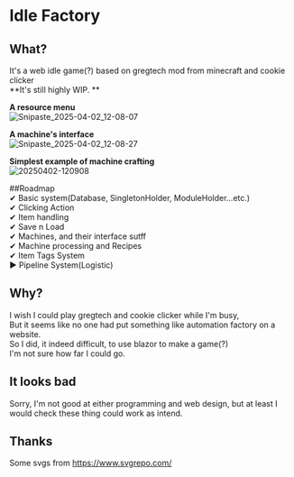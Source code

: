 # Idle Factory
## What?
It's a web idle game(?) based on gregtech mod from minecraft and cookie clicker  
**It's still highly WIP.  **
  
**A resource menu**  
![Snipaste_2025-04-02_12-08-07](https://github.com/user-attachments/assets/3d52aebf-b56d-4acc-8b53-55d07fb4dbed)  
  
**A machine's interface**  
![Snipaste_2025-04-02_12-08-27](https://github.com/user-attachments/assets/051df5bf-81bf-4131-8224-d2377babed41)  
  
**Simplest example of machine crafting**  
![20250402-120908](https://github.com/user-attachments/assets/1b64eb68-c5ab-4a0b-b507-043c6b0f0e30)  

##Roadmap  
✔ Basic system(Database, SingletonHolder, ModuleHolder...etc.)  
✔ Clicking Action   
✔ Item handling  
✔ Save n Load  
✔ Machines, and their interface sutff  
✔ Machine processing and Recipes  
✔ Item Tags System  
▶ Pipeline System(Logistic)  

## Why?
I wish I could play gregtech and cookie clicker while I'm busy,  
But it seems like no one had put something like automation factory on a website.  
So I did, it indeed difficult, to use blazor to make a game(?)  
I'm not sure how far I could go.
## It looks bad
Sorry, I'm not good at either programming and web design, but at least I would check these thing could work as intend.  
  
  
  
## Thanks
Some svgs from https://www.svgrepo.com/

